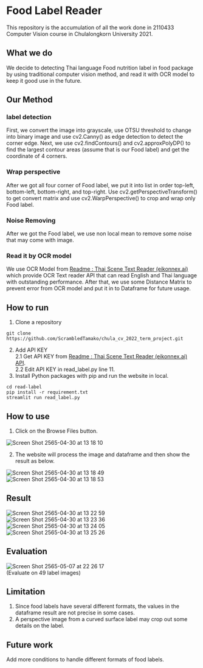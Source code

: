 # Food Label Reader
This repository is the accumulation of all the work done in 2110433 Computer Vision course in Chulalongkorn University 2021.

## What we do
We decide to detecting Thai language Food nutrition label in food package by using traditional computer vision method, and read it with OCR model to keep it good use in the future.

## Our Method
### label detection
First, we convert the image into grayscale, use OTSU threshold to change into binary image and use cv2.Canny() as edge detection to detect the corner edge.
Next, we use cv2.findContours() and cv2.approxPolyDP() to find the largest contour areas (assume that is our Food label) and get the coordinate of 4 corners.
### Wrap perspective
After we got all four corner of Food label, we put it into list in order top-left, bottom-left, bottom-right, and top-right. Use cv2.getPerspectiveTransform() to get convert matrix and use cv2.WarpPerspective() to crop and wrap only Food label.
### Noise Removing
After we got the Food label, we use non local mean to remove some noise that may come with image.
### Read it by OCR model
We use OCR Model from [Readme : Thai Scene Text Reader (eikonnex.ai)](https://readme.eikonnex.ai/login/dashboard) which provide OCR Text reader API that can read English and Thai language with outstanding performance. After that, we use some Distance Matrix to prevent error from OCR model and put it in to Dataframe for future usage.

## How to run
1. Clone a repository
```
git clone https://github.com/ScrambledTamako/chula_cv_2022_term_project.git
```
2. Add API KEY\
2.1 Get API KEY from [Readme : Thai Scene Text Reader (eikonnex.ai) API](https://readme.eikonnex.ai/login/api_usage).\
2.2 Edit API KEY in read_label.py line 11.
3. Install Python packages with pip and run the website in local.
```
cd read-label
pip install -r requirement.txt
streamlit run read_label.py 
```

## How to use
1. Click on the Browse Files button.

![Screen Shot 2565-04-30 at 13 18 10](https://user-images.githubusercontent.com/54425991/166094887-5b59159a-5e9e-4c9f-9439-20884cf53480.png)

2. The website will process the image and dataframe and then show the result as below.

![Screen Shot 2565-04-30 at 13 18 49](https://user-images.githubusercontent.com/54425991/166094899-c5ffbb3a-0141-4d7a-9e7f-6789abd25c07.png)
![Screen Shot 2565-04-30 at 13 18 53](https://user-images.githubusercontent.com/54425991/166094911-d0584a43-eb55-4fc0-bc23-ce739d222e02.png)

## Result
![Screen Shot 2565-04-30 at 13 22 59](https://user-images.githubusercontent.com/54425991/166095725-1dbecefb-dfe0-456f-8ed8-ba47fe9a1829.png)
![Screen Shot 2565-04-30 at 13 23 36](https://user-images.githubusercontent.com/54425991/166095730-44de1478-fc3a-45d3-a393-4fe55098a8b5.png)
![Screen Shot 2565-04-30 at 13 24 05](https://user-images.githubusercontent.com/54425991/166095736-f0b944d2-3f0e-41d0-b1f8-9270cb171456.png)
![Screen Shot 2565-04-30 at 13 25 26](https://user-images.githubusercontent.com/54425991/166095740-b27cc24f-9a95-48ce-b40b-188fd686841b.png)

## Evaluation
![Screen Shot 2565-05-07 at 22 26 17](https://user-images.githubusercontent.com/54425991/167261005-c081c7d1-2345-4d6a-90fb-dfbdc492006d.png)\
(Evaluate on 49 label images)



## Limitation
1. Since food labels have several different formats, the values in the dataframe result are not precise in some cases.
2. A perspective image from a curved surface label may crop out some details on the label.

## Future work
Add more conditions to handle different formats of food labels.


